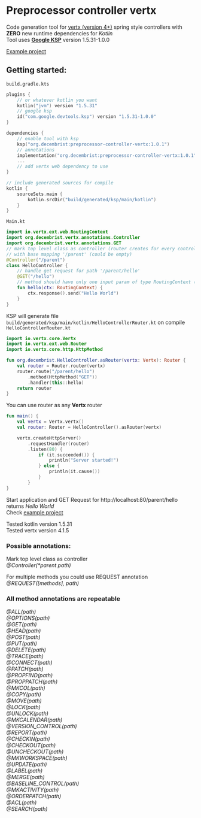 # Preprocessor controller vertx

Code generation tool for [vertx (version 4+)](https://vertx.io/) spring style controllers with **ZERO** new runtime dependencies for _Kotlin_  
Tool uses **[Google KSP](https://github.com/google/ksp)** version 1.5.31-1.0.0

[Example project](../examples/vertx-controllers)

## Getting started:  
`build.gradle.kts`
```kotlin
plugins {  
    // or whatever kotlin you want
    kotlin("jvm") version "1.5.31"
    // google ksp
    id("com.google.devtools.ksp") version "1.5.31-1.0.0"
}
```

```kotlin
dependencies {
    // enable tool with ksp
    ksp("org.decembrist:preprocessor-controller-vertx:1.0.1")
    // annotations
    implementation("org.decembrist:preprocessor-controller-vertx:1.0.1")
    ...
    // add vertx web dependency to use
}
```

```kotlin
// include generated sources for compile
kotlin {
    sourceSets.main {
        kotlin.srcDir("build/generated/ksp/main/kotlin")
    }
}
```
`Main.kt`
```kotlin
import io.vertx.ext.web.RoutingContext
import org.decembrist.vertx.annotations.Controller
import org.decembrist.vertx.annotations.GET
// mark top level class as controller (router creates for every controller)
// with base mapping '/parent' (could be empty)
@Controller("/parent")
class HelloController {
    // handle get request for path '/parent/hello'
    @GET("/hello")
    // method should have only one input param of type RoutingContext (with whatever return type)
    fun hello(ctx: RoutingContext) {
        ctx.response().send("Hello World")
    }
}
```
KSP will generate file `build/generated/ksp/main/kotlin/HelloControllerRouter.kt` on compile  
`HelloControllerRouter.kt`
```kotlin
import io.vertx.core.Vertx
import io.vertx.ext.web.Router
import io.vertx.core.http.HttpMethod

fun org.decembrist.HelloController.asRouter(vertx: Vertx): Router {
    val router = Router.router(vertx)
    router.route("/parent/hello")
        .method(HttpMethod("GET"))
        .handler(this::hello)
    return router
}
```
You can use router as any **Vertx** router  
```kotlin
fun main() {
    val vertx = Vertx.vertx()
    val router: Router = HelloController().asRouter(vertx)

    vertx.createHttpServer()
        .requestHandler(router)
        .listen(80) {
            if (it.succeeded()) {
                println("Server started!")
            } else {
                println(it.cause())
            }
        }
}
```
Start application and GET Request for http://localhost:80/parent/hello returns _Hello World_  
Check [example project](../examples/vertx-controllers)

Tested kotlin version 1.5.31  
Tested vertx version 4.1.5  

### Possible annotations:  
Mark top level class as controller  
_@Controller(*parent path)_ 

For multiple methods you could use REQUEST annotation  
_@REQUEST([methods], _path_)_

### All method annotations are repeatable  
_@ALL(path)_  
_@OPTIONS(path)_  
_@GET(path)_  
_@HEAD(path)_  
_@POST(path)_  
_@PUT(path)_  
_@DELETE(path)_  
_@TRACE(path)_  
_@CONNECT(path)_  
_@PATCH(path)_  
_@PROPFIND(path)_  
_@PROPPATCH(path)_  
_@MKCOL(path)_  
_@COPY(path)_  
_@MOVE(path)_  
_@LOCK(path)_  
_@UNLOCK(path)_  
_@MKCALENDAR(path)_  
_@VERSION_CONTROL(path)_  
_@REPORT(path)_  
_@CHECKIN(path)_  
_@CHECKOUT(path)_  
_@UNCHECKOUT(path)_  
_@MKWORKSPACE(path)_  
_@UPDATE(path)_  
_@LABEL(path)_  
_@MERGE(path)_  
_@BASELINE_CONTROL(path)_  
_@MKACTIVITY(path)_  
_@ORDERPATCH(path)_  
_@ACL(path)_  
_@SEARCH(path)_  